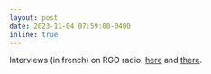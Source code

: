```yaml
---
layout: post
date: 2023-11-04 07:59:00-0400
inline: true
---
```


Interviews (in french) on RGO radio: <a href="https://radiogrilleouverte.com/podcast/sur-la-route-des-ondes-130224-radio-patrice-guyot-labo-euromov-dhm/" target=blank>here</a> and
<a href="https://radiogrilleouverte.com/podcast/sur-la-route-des-ondes-021123-patrice-guyot-expo-electro-sound/" target=blank>there</a>.
